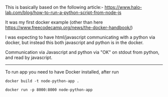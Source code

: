 This is basically based on the following article:-
https://www.halo-lab.com/blog/how-to-run-a-python-script-from-node-js

It was my first docker example (other than here https://www.freecodecamp.org/news/the-docker-handbook/) 

I was expecting to have html/javascript communicating with a python via docker, but instead this both javascript and python is in the docker.

Communication via Javascript and python via "OK" on stdout from python, and read by javascript.

-----------------------------------------------

To run app you need to have Docker installed, after run

```
docker build -t node-python-app .
```

```
docker run -p 8000:8000 node-python-app
```
